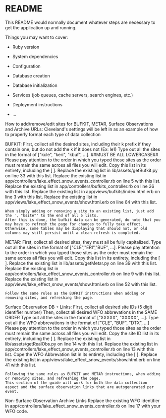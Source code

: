 # README

This README would normally document whatever steps are necessary to get the
application up and running.

Things you may want to cover:

* Ruby version

* System dependencies

* Configuration

* Database creation

* Database initialization

* Services (job queues, cache servers, search engines, etc.)

* Deployment instructions

* ...

How to add/remove/edit sites for BUFKIT, METAR, Surface Observations and Archive URLs:
Cleveland's settings will be left in as an example of how to properly format each type of data collection

BUFKIT:
    First, collect all the desired sites, including their k prefix if they contain one, but do not add the k if it does not (Ex: le1)
    Type out all the sites in the format of ["kcle", "keri", "kbuf", ...]. ##MUST BE ALL LOWERCASE##
    Please pay attention to the order in which you typed those sites as the order must remain the same across all files you will edit.
    Copy this list in its entirety, including the [ ].
    Replace the existing list in lib/assets/getBufkit.py on line 33 with this list.
    Replace the existing list in app/controllers/lake_effect_snow_events_controller.rb on line 5 with this list.
    Replace the existing list in app/controllers/bufkits_controller.rb on line 36 with this list.
    Replace the existing list in app/views/bufkits/index.html.erb on line 3 with this list.
    Replace the existing list in app/views/lake_effect_snow_events/show.html.erb on line 64 with this list.

    When simply adding or removing a site to an existing list, just add the ', "ksite"' to the end of all 5 lists.
    After this is done, the bufkit data can be generated, do note that you may have to refresh the page for changes to fully take effect.
    Otherwise, some tables may be displaying that should not, or old columns may still persist until a clean refresh is completed.

METAR:
    First, collect all desired sites, they must all be fully capitalized.
    Type out all the sites in the format of ["CLE","ERI","BUF", ...].
    Please pay attention to the order in which you typed those sites as the order must remain the same across all files you will edit.
    Copy this list in its entirety, including the [ ].
    Replace the existing list in lib/assets/getMetar.py on line 39 with this list.
    Replace the existing list in app/controllers/lake_effect_snow_events_controller.rb on line 9 with this list.
    Replace the existing list in app/views/lake_effect_snow_events/show.html.erb on line 52 with this list.

    Follow the same rules as the BUFKIT instructions when adding or removing sites, and refreshing the page.

Surface Observation DB + Links:
    First, collect all desired site IDs (5 digit identifier number)
    Then, collect all desired WFO abbrevations in the SAME ORDER
    Type out all the sites in the format of ["XXXXX", "XXXXX", ...].
    Type out all the WFO abbrevations in the format of ["CLE", "BUF", "DTX", ...]
    Please pay attention to the order in which you typed those sites as the order must remain the same across all files you will edit.
    Copy the site ID list in its entirety, including the [ ].
    Replace the existing list in lib/assets/getRealObs.py on line 14 with this list.
    Replace the existing list in app/controllers/lake_effect_snow_events_controller.rb on line 13 with this list.
    Cope the WFO Abbrevation list  in its entirety, including the [ ].
    Replace the existing list in app/views/lake_effect_snow_events/show.html.erb on line 41 with this list.

    Following the same rules as BUFKIT and METAR instructions, when adding or removing sites, and refreshing the page.
    This section of the guide will work for both the data collection aspect and the surface observation links that are autogenerated per event.

Non-Surface Observation Archive Links
    Replace the existing WFO identifier in app/controllers/lake_effect_snow_events_controller.rb on line 17 with your WFO code.
    

